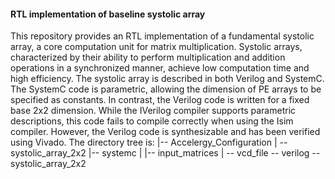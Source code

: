 #### RTL implementation of baseline systolic array
This repository provides an RTL implementation of a fundamental systolic array, a core computation unit for matrix multiplication.
Systolic arrays, characterized by their ability to perform multiplication and addition operations in a synchronized manner, achieve low computation time and high efficiency.
The systolic array is described in both Verilog and SystemC. The SystemC code is parametric, allowing the dimension of PE arrays to be specified as constants. In contrast, the Verilog code is written for a fixed base 2x2 dimension. While the IVerilog compiler supports parametric descriptions, this code fails to compile correctly when using the Isim compiler. However, the Verilog code is synthesizable and has been verified using Vivado.
The directory tree is:
|-- Accelergy_Configuration
|   -- systolic_array_2x2
|-- systemc
|   |-- input_matrices
|   -- vcd_file
-- verilog
    -- systolic_array_2x2
